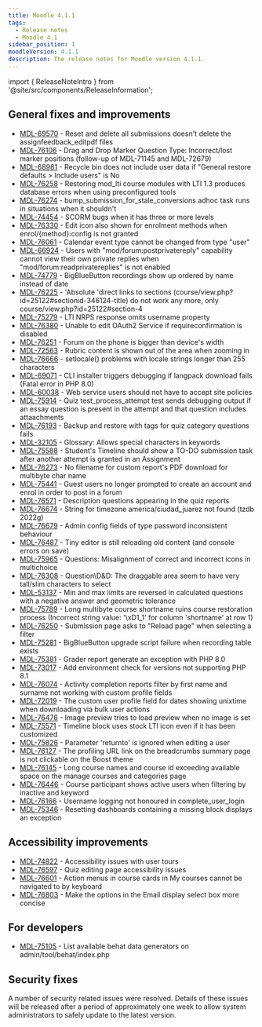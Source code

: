 ```yaml
---
title: Moodle 4.1.1
tags:
  - Release notes
  - Moodle 4.1
sidebar_position: 1
moodleVersion: 4.1.1
description: The release notes for Moodle version 4.1.1.
---
```


import { ReleaseNoteIntro } from '@site/src/components/ReleaseInformation';

<ReleaseNoteIntro releaseName={frontMatter.moodleVersion} />

## General fixes and improvements

<!-- cspell:disable -->
- [MDL-69570](https://tracker.moodle.org/browse/MDL-69570) - Reset and delete all submissions doesn't delete the assignfeedback_editpdf files
- [MDL-76106](https://tracker.moodle.org/browse/MDL-76106) - Drag and Drop Marker Question Type: Incorrect/lost marker positions (follow-up of MDL-71145 and MDL-72679)
- [MDL-68981](https://tracker.moodle.org/browse/MDL-68981) - Recycle bin does not include user data if "General restore defaults > Include users"  is No
- [MDL-76258](https://tracker.moodle.org/browse/MDL-76258) - Restoring mod_lti course modules with LTI 1.3 produces database errors when using preconfigured tools
- [MDL-76274](https://tracker.moodle.org/browse/MDL-76274) - bump_submission_for_stale_conversions adhoc task runs in situations when it shouldn't
- [MDL-74454](https://tracker.moodle.org/browse/MDL-74454) -  SCORM bugs when it has three or more levels
- [MDL-76330](https://tracker.moodle.org/browse/MDL-76330) - Edit icon also shown for enrolment methods when enrol/{method}:config is not granted
- [MDL-76061](https://tracker.moodle.org/browse/MDL-76061) - Calendar event type cannot be changed from type "user"
- [MDL-66924](https://tracker.moodle.org/browse/MDL-66924) - Users with "mod/forum:postprivatereply" capability cannot view their own private replies when "mod/forum:readprivatereplies" is not enabled
- [MDL-74779](https://tracker.moodle.org/browse/MDL-74779) - BigBlueButton recordings show up ordered by name instead of date
- [MDL-76225](https://tracker.moodle.org/browse/MDL-76225) - 'Absolute 'direct links to sections (course/view.php?id=25122#sectionid-346124-title) do not work any more, only course/view.php?id=25122#section-4
- [MDL-75279](https://tracker.moodle.org/browse/MDL-75279) - LTI NRPS response omits username property
- [MDL-76380](https://tracker.moodle.org/browse/MDL-76380) - Unable to edit OAuth2 Service if requireconfirmation is disabled
- [MDL-76251](https://tracker.moodle.org/browse/MDL-76251) - Forum on the phone is bigger than device's width
- [MDL-72563](https://tracker.moodle.org/browse/MDL-72563) - Rubric content is shown out of the area when zooming in
- [MDL-76666](https://tracker.moodle.org/browse/MDL-76666) - setlocale() problems with locale strings longer than 255 characters
- [MDL-69071](https://tracker.moodle.org/browse/MDL-69071) - CLI installer triggers debugging if langpack download fails (Fatal error in PHP 8.0)
- [MDL-60038](https://tracker.moodle.org/browse/MDL-60038) - Web service users should not have to accept site policies
- [MDL-75914](https://tracker.moodle.org/browse/MDL-75914) - Quiz test_process_attempt test sends debugging output if an essay question is present in the attempt and that question includes attaachments
- [MDL-76193](https://tracker.moodle.org/browse/MDL-76193) - Backup and restore with tags for quiz category questions fails
- [MDL-32105](https://tracker.moodle.org/browse/MDL-32105) - Glossary: Allows special characters in keywords
- [MDL-75588](https://tracker.moodle.org/browse/MDL-75588) - Student's Timeline should show a TO-DO submission task after another attempt is granted in an Assignment
- [MDL-76273](https://tracker.moodle.org/browse/MDL-76273) - No filename for custom report's PDF download for multibyte char name
- [MDL-75441](https://tracker.moodle.org/browse/MDL-75441) - Guest users no longer prompted to create an account and enrol in order to post in a forum
- [MDL-76571](https://tracker.moodle.org/browse/MDL-76571) - Description questions appearing in the quiz reports
- [MDL-76674](https://tracker.moodle.org/browse/MDL-76674) - String for timezone america/ciudad_juarez not found (tzdb 2022g)
- [MDL-76679](https://tracker.moodle.org/browse/MDL-76679) - Admin config fields of type password inconsistent behaviour
- [MDL-76487](https://tracker.moodle.org/browse/MDL-76487) - Tiny editor is still reloading old content (and console errors on save)
- [MDL-75965](https://tracker.moodle.org/browse/MDL-75965) - Questions: Misalignment of correct and incorrect icons in multichoice
- [MDL-76308](https://tracker.moodle.org/browse/MDL-76308) - Question\D&D: The draggable area seem to have very tall/slim characters to select
- [MDL-53137](https://tracker.moodle.org/browse/MDL-53137) - Min and max limits are reversed in calculated questions with a negative answer and geometric tolerance
- [MDL-75789](https://tracker.moodle.org/browse/MDL-75789) - Long multibyte course shortname ruins course restoration process (Incorrect string value: '\xD1_1' for column 'shortname' at row 1)
- [MDL-76250](https://tracker.moodle.org/browse/MDL-76250) - Submission page asks to "Reload page" when selecting a filter
- [MDL-75281](https://tracker.moodle.org/browse/MDL-75281) - BigBlueButton upgrade script failure when recording table exists
- [MDL-75381](https://tracker.moodle.org/browse/MDL-75381) - Grader report generate an exception with PHP 8.0
- [MDL-73017](https://tracker.moodle.org/browse/MDL-73017) - Add environment check for versions not supporting PHP 8.1
- [MDL-76074](https://tracker.moodle.org/browse/MDL-76074) - Activity completion reports filter by first name and surname not working with custom profile fields
- [MDL-72019](https://tracker.moodle.org/browse/MDL-72019) - The custom user profile field for dates showing unixtime when downloading via bulk user actions
- [MDL-76476](https://tracker.moodle.org/browse/MDL-76476) - Image preview tries to load preview when no image is set
- [MDL-75571](https://tracker.moodle.org/browse/MDL-75571) - Timeline block uses stock LTI icon even if it has been customized
- [MDL-75826](https://tracker.moodle.org/browse/MDL-75826) - Parameter 'returnto' is ignored when editing a user
- [MDL-76127](https://tracker.moodle.org/browse/MDL-76127) - The profiling URL link on the breadcrumbs summary page is not clickable on the Boost theme
- [MDL-76145](https://tracker.moodle.org/browse/MDL-76145) - Long course names and course id exceeding available space on the manage courses and categories page
- [MDL-76446](https://tracker.moodle.org/browse/MDL-76446) - Course participant shows active users when filtering by inactive and keyword
- [MDL-76166](https://tracker.moodle.org/browse/MDL-76166) - Username logging not honoured in complete_user_login
- [MDL-75346](https://tracker.moodle.org/browse/MDL-75346) - Resetting dashboards containing a missing block displays an exception
<!-- cspell:enable -->

## Accessibility improvements
<!-- cspell:disable -->
- [MDL-74822](https://tracker.moodle.org/browse/MDL-74822) - Accessibility issues with user tours
- [MDL-76597](https://tracker.moodle.org/browse/MDL-76597) - Quiz editing page accessibility issues
- [MDL-76601](https://tracker.moodle.org/browse/MDL-76601) - Action menus in course cards in My courses cannot be navigated to by keyboard
- [MDL-76803](https://tracker.moodle.org/browse/MDL-76803) - Make the options in the Email display select box more concise
<!-- cspell:enable -->

## For developers
<!-- cspell:disable -->
- [MDL-75105](https://tracker.moodle.org/browse/MDL-75105) - List available behat data generators on admin/tool/behat/index.php
<!-- cspell:enable -->

## Security fixes

A number of security related issues were resolved. Details of these issues will be released after a period of approximately one week to allow system administrators to safely update to the latest version.

